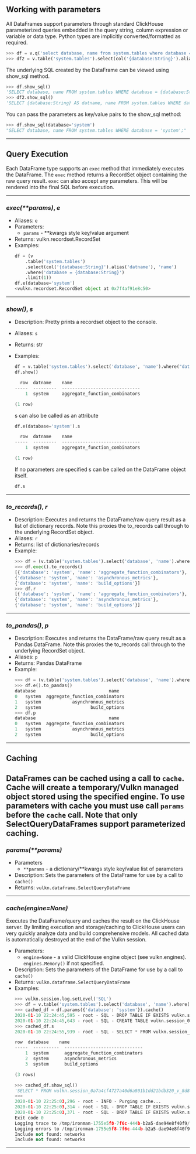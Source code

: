 ## Working with parameters

All DataFrames support parameters through standard ClickHouse parameterized queries embedded in the 
query string, column expression or variable or data type. Python types are implicitly converted/formatted
as required.

```python
>>> df = v.q('select database, name from system.tables where database = {database:String}')
>>> df2 = v.table('system.tables').select(col('{database:String}').alias('datname'), 'name').where('database = {database:String}')
```

The underlying SQL created by the DataFrame can be viewed using show_sql method.

```python
>>> df.show_sql()
'SELECT database, name FROM system.tables WHERE database = {database:String};'
>>> df2.show_sql()
'SELECT {database:String} AS datname, name FROM system.tables WHERE database = {database:String};
```

You can pass the parameters as key/value pairs to the show_sql method:

```python
>>> df.show_sql(database='system')
"SELECT database, name FROM system.tables WHERE database = 'system';"
```

---

## Query Execution

Each DataFrame type supports an ```exec``` method that immediately executes the DataFrame. The ```exec```
method returns a RecordSet object containing the raw query result. ```exec``` can also accept any 
parameters. This will be rendered into the final SQL before execution.

---

### *exec(\*\*params)*, *e*

* Aliases: ```e```
* Parameters:
    * ```params``` - **kwargs style key/value argument
* Returns: vulkn.recordset.RecordSet
* Examples:
    ```python
    df = (v
        .table('system.tables')
        .select(col('{database:String}').alias('datname'), 'name')
        .where('database = {database:String}')
        .limit(1))
    df.e(database='system')
    <vulkn.recordset.RecordSet object at 0x7f4af91e8c50>
    ```
---

### *show()*, *s*

* Description: Pretty prints a recordset object to the console.
* Aliases: ```s```
* Returns: str
* Examples:
    ```python
    df = v.table('system.tables').select('database', 'name').where("database = 'system'").limit(1))
    df.show()

      row  datname    name
    -----  ---------  ------------------------------
        1  system     aggregate_function_combinators

    (1 row)
    ```

    s can also be called as an attribute
    ```python
    df.e(database='system').s

      row  datname    name
    -----  ---------  ------------------------------
        1  system     aggregate_function_combinators

    (1 row)
    ```
    If no parameters are specified s can be called on the DataFrame object itself.
    ```python
    df.s
    ```
---

### *to_records()*, *r*

* Description: Executes and returns the DataFrame/raw query result as a list of dictionary records. 
Note this proxies the to_records call through to the underlying RecordSet object.
* Aliases: ```r```
* Returns: list of dictionaries/records
* Example:
    ```python
    >>> df = (v.table('system.tables').select('database', 'name').where("database = 'system'").limit(3))
    >>> df.exec().to_records()
    [{'database': 'system', 'name': 'aggregate_function_combinators'},
    {'database': 'system', 'name': 'asynchronous_metrics'},
    {'database': 'system', 'name': 'build_options'}]
    >>> df.r
    [{'database': 'system', 'name': 'aggregate_function_combinators'},
    {'database': 'system', 'name': 'asynchronous_metrics'},
    {'database': 'system', 'name': 'build_options'}]
    ```
---

### *to_pandas()*, *p*

* Description: Executes and returns the DataFrame/raw query result as a Pandas DataFrame. 
Note this proxies the to_records call through to the underlying RecordSet object.
* Aliases: ```p```
* Returns: Pandas DataFrame
* Example:
    ```python
    >>> df = (v.table('system.tables').select('database', 'name').where("database = 'system'").limit(3))
    >>> df.e().to_pandas()
    database                            name
    0   system  aggregate_function_combinators
    1   system            asynchronous_metrics
    2   system                   build_options
    >>> df.p
    database                            name
    0   system  aggregate_function_combinators
    1   system            asynchronous_metrics
    2   system                   build_options
    ```
---

## Caching

DataFrames can be cached using a call to ```cache```. Cache will create a temporary/Vulkn managed 
object stored using the specified engine. To use parameters with cache you must use call ```params```
before the ```cache``` call. Note that only SelectQueryDataFrames support parameterized caching.
---

### *params(\*\*params)*

* Parameters
    * ```**params``` - a dictionary/**kwargs style key/value list of parameters
* Description: Sets the parameters of the DataFrame for use by a call to ```cache()```
* Returns: ```vulkn.dataframe.SelectQueryDataFrame```
---

### *cache(engine=None)*

Executes the DataFrame/query and caches the result on the ClickHouse server. By limiting execution and 
storage/caching to ClickHouse users can very quickly analyze data and build comprehensive models. All
cached data is automatically destroyed at the end of the Vulkn session.

* Parameters:
    * ```engine=None``` - a valid ClickHouse engine object (see vulkn.engines). ```engines.Memory()``` 
    if not specified.
* Description: Sets the parameters of the DataFrame for use by a call to ```cache()```
* Returns: ```vulkn.dataframe.SelectQueryDataFrame```
* Examples:
    ```python
    >>> vulkn.session.log.setLevel('SQL')
    >>> df = v.table('system.tables').select('database', 'name').where("database = {database:String}").limit(3)
    >>> cached_df = df.params({'database': 'system'}).cache()
    2020-01-10 22:24:45,595 - root - SQL - DROP TABLE IF EXISTS vulkn.session_0a7a4cf4727a40d6a801b1dd21bdb320_v_8d8dc7925579b797bf414481a51f82fb;
    2020-01-10 22:24:45,643 - root - SQL - CREATE TABLE vulkn.session_0a7a4cf4727a40d6a801b1dd21bdb320_v_8d8dc7925579b797bf414481a51f82fb ENGINE = Memory() AS SELECT database, name FROM system.tables WHERE database = 'system' LIMIT 3;
    >>> cached_df.s
    2020-01-10 22:24:55,939 - root - SQL - SELECT * FROM vulkn.session_0a7a4cf4727a40d6a801b1dd21bdb320_v_8d8dc7925579b797bf414481a51f82fb;

    row  database    name
    -----  ----------  ------------------------------
        1  system      aggregate_function_combinators
        2  system      asynchronous_metrics
        3  system      build_options

    (3 rows)

    >>> cached_df.show_sql()
    'SELECT * FROM vulkn.session_0a7a4cf4727a40d6a801b1dd21bdb320_v_8d8dc7925579b797bf414481a51f82fb;'
    >>> 
    2020-01-10 22:25:03,296 - root - INFO - Purging cache...
    2020-01-10 22:25:03,314 - root - SQL - DROP TABLE IF EXISTS vulkn.session_0a7a4cf4727a40d6a801b1dd21bdb320;
    2020-01-10 22:25:03,371 - root - SQL - DROP TABLE IF EXISTS vulkn.session_0a7a4cf4727a40d6a801b1dd21bdb320_v_8d8dc7925579b797bf414481a51f82fb;
    Exit code 0
    Logging trace to /tmp/ironman-1755e5f8-7f6c-444b-b2a5-dae94e8f40f9/logs/clickhouse-server.log
    Logging errors to /tmp/ironman-1755e5f8-7f6c-444b-b2a5-dae94e8f40f9/logs/clickhouse-server.err.log
    Include not found: networks
    Include not found: networks
    ```
---
